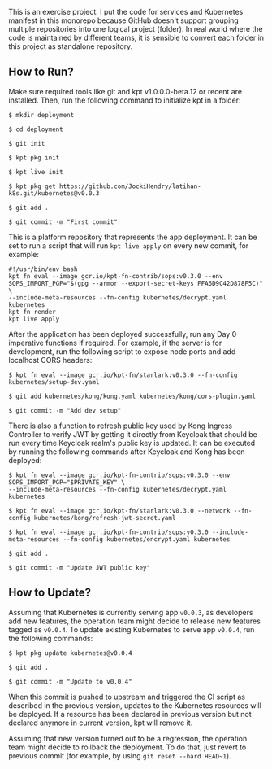 This is an exercise project.  I put the code for services and Kubernetes manifest in this monorepo because GitHub doesn't support grouping
multiple repositories into one logical project (folder).  In real world where the code is maintained by different teams, it is sensible to 
convert each folder in this project as standalone repository.

## How to Run?

Make sure required tools like git and kpt v1.0.0.0-beta.12 or recent are installed.  Then, run the following command to initialize kpt in a folder:

```
$ mkdir deployment

$ cd deployment

$ git init

$ kpt pkg init

$ kpt live init

$ kpt pkg get https://github.com/JockiHendry/latihan-k8s.git/kubernetes@v0.0.3

$ git add .

$ git commit -m "First commit"
```

This is a platform repository that represents the app deployment.  It can be set to run a script that will run `kpt live apply` on 
every new commit, for example:

```shell
#!/usr/bin/env bash
kpt fn eval --image gcr.io/kpt-fn-contrib/sops:v0.3.0 --env SOPS_IMPORT_PGP="$(gpg --armor --export-secret-keys FFA6D9C42D878F5C)" \
--include-meta-resources --fn-config kubernetes/decrypt.yaml kubernetes
kpt fn render
kpt live apply
```

After the application has been deployed successfully, run any Day 0 imperative functions if required.  For example, 
if the server is for development, run the following script to expose node ports and add localhost CORS headers:

```
$ kpt fn eval --image gcr.io/kpt-fn/starlark:v0.3.0 --fn-config kubernetes/setup-dev.yaml

$ git add kubernetes/kong/kong.yaml kubernetes/kong/cors-plugin.yaml

$ git commit -m "Add dev setup"
```

There is also a function to refresh public key used by Kong Ingress Controller to verify JWT by getting it directly from Keycloak 
that should be run every time Keycloak realm's public key is updated.  It can be executed by running the following commands 
after Keycloak and Kong has been deployed:

```
$ kpt fn eval --image gcr.io/kpt-fn-contrib/sops:v0.3.0 --env SOPS_IMPORT_PGP="$PRIVATE_KEY" \
--include-meta-resources --fn-config kubernetes/decrypt.yaml kubernetes

$ kpt fn eval --image gcr.io/kpt-fn/starlark:v0.3.0 --network --fn-config kubernetes/kong/refresh-jwt-secret.yaml

$ kpt fn eval --image gcr.io/kpt-fn-contrib/sops:v0.3.0 --include-meta-resources --fn-config kubernetes/encrypt.yaml kubernetes

$ git add .

$ git commit -m "Update JWT public key"
```

## How to Update?

Assuming that Kubernetes is currently serving app `v0.0.3`, as developers add new features, the operation team might decide 
to release new features tagged as `v0.0.4`.  To update existing Kubernetes to serve app `v0.0.4`, run the following commands:

```
$ kpt pkg update kubernetes@v0.0.4

$ git add .

$ git commit -m "Update to v0.0.4"
```

When this commit is pushed to upstream and triggered the CI script as described in the previous version, updates to the 
Kubernetes resources will be deployed. If a resource has been declared in previous version but not declared anymore in 
current version, kpt will remove it. 

Assuming that new version turned out to be a regression, the operation team might decide to rollback the deployment.  To do 
that, just revert to previous commit (for example, by using `git reset --hard HEAD~1`).
